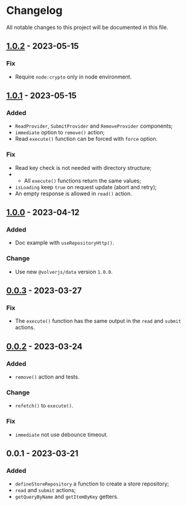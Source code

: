 # Changelog

All notable changes to this project will be documented in this file.

## [1.0.2] - 2023-05-15

### Fix

- Require `node:crypto` only in node environment.

## [1.0.1] - 2023-05-15

### Added

- `ReadProvider`, `SubmitProvider` and `RemoveProvider` components;
- `immediate` option to `remove()` action;
- Read `execute()` function can be forced with `force` option.

### Fix

- Read key check is not needed with directory structure;
- - All `execute()` functions return the same values;
- `isLoading` keep `true` on request update (abort and retry);
- An empty response is allowed in `read()` action.

## [1.0.0] - 2023-04-12

### Added

- Doc example with `useRepositoryHttp()`.

### Change

- Use new `@volverjs/data` version `1.0.0`.

## [0.0.3] - 2023-03-27

### Fix

- The `execute()` function has the same output in the `read` and `submit` actions.

## [0.0.2] - 2023-03-24

### Added

- `remove()` action and tests.

### Change

- `refetch()` to `execute()`.

### Fix

- `immediate` not use debounce timeout.

## 0.0.1 - 2023-03-21

### Added

- `defineStoreRepository` a function to create a store repository;
- `read` and `submit` actions;
- `getQueryByName` and `getItemByKey` getters.

[1.0.2]: https://github.com/volverjs/query-vue/compare/v1.0.1...v1.0.2
[1.0.1]: https://github.com/volverjs/query-vue/compare/v1.0.0...v1.0.1
[1.0.0]: https://github.com/volverjs/query-vue/compare/v0.0.3...v1.0.0
[0.0.3]: https://github.com/volverjs/query-vue/compare/v0.0.2...v0.0.3
[0.0.2]: https://github.com/volverjs/query-vue/compare/v0.0.1...v0.0.2
